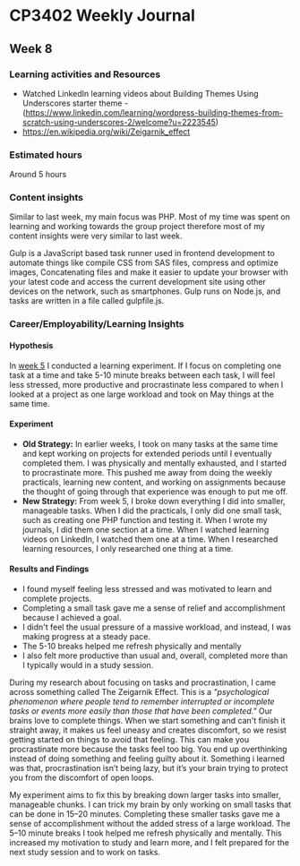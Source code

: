 # CP3402 Weekly Journal

## Week 8

### Learning activities and Resources
- Watched LinkedIn learning videos about Building Themes Using Underscores starter theme - (https://www.linkedin.com/learning/wordpress-building-themes-from-scratch-using-underscores-2/welcome?u=2223545)
- https://en.wikipedia.org/wiki/Zeigarnik_effect

### Estimated hours

Around 5 hours

### Content insights

Similar to last week, my main focus was PHP. Most of my time was spent on learning and working towards the group project therefore most of my content insights were very similar to last week.  

Gulp is a JavaScript based task runner used in frontend development to automate things like compile CSS from SAS files, compress and optimize images, Concatenating files and make it easier to update your browser with your latest code and access the current development site using other devices on the network, such as smartphones. Gulp runs on Node.js, and tasks are written in a file called gulpfile.js.


### Career/Employability/Learning Insights

#### Hypothesis
In [week 5](week_05_journal.md) I conducted a learning experiment. If I focus on completing one task at a time and take  5-10 minute breaks between each task, I will feel less stressed, more productive and procrastinate less compared to when I looked at a project as one large workload and took on May things at the same time.

#### Experiment
- __Old Strategy:__ In earlier weeks, I took on many tasks at the same time and kept working on projects for extended periods until I eventually completed them. I was physically and mentally exhausted, and I started to procrastinate more. This pushed me away from doing the weekly practicals, learning new content, and working on assignments because the thought of going through that experience was enough to put me off.
- __New Strategy:__ From week 5, I broke down everything I did into smaller, manageable tasks. When I did the practicals, I only did one small task, such as creating one PHP function and testing it. When I wrote my journals, I did them one section at a time. When I watched learning videos on LinkedIn, I watched them one at a time. When I researched learning resources, I only researched one thing at a time. 

#### Results and Findings
 - I found myself feeling less stressed and was motivated to learn and complete projects.
 - Completing a small task gave me a sense of relief and accomplishment because I achieved a goal.
 - I didn't feel the usual pressure of a massive workload, and instead, I was making progress at a steady pace.
 - The 5-10 breaks helped me refresh physically and mentally
 - I also felt more productive than usual and, overall, completed more than I typically would in a study session.

During my research about focusing on tasks and procrastination, I came across something called The Zeigarnik Effect. This is a _"psychological phenomenon where people tend to remember interrupted or incomplete tasks or events more easily than those that have been completed."_ Our brains love to complete things. When we start something and can't finish it straight away, it makes us feel uneasy and creates discomfort, so we resist getting started on things to avoid that feeling. This can make you procrastinate more because the tasks feel too big. You end up overthinking instead of doing something and feeling guilty about it. Something i learned was that, procrastination isn’t being lazy, but it’s your brain trying to protect you from the discomfort of open loops.

My experiment aims to fix this by breaking down larger tasks into smaller, manageable chunks. I can trick my brain by only working on small tasks that can be done in 15–20 minutes. Completing these smaller tasks gave me a sense of accomplishment without the added stress of a large workload. The 5–10 minute breaks I took helped me refresh physically and mentally. This increased my motivation to study and learn more, and I felt prepared for the next study session and to work on tasks.      

